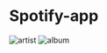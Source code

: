 # Spotify-app
![artist](https://user-images.githubusercontent.com/97164252/172145037-89e1de8a-dfc9-42f4-b102-d241fd4645d0.PNG)
![album](https://user-images.githubusercontent.com/97164252/172144520-b3919db4-a0ed-40f8-bf96-bb6ebdbdad20.PNG)
